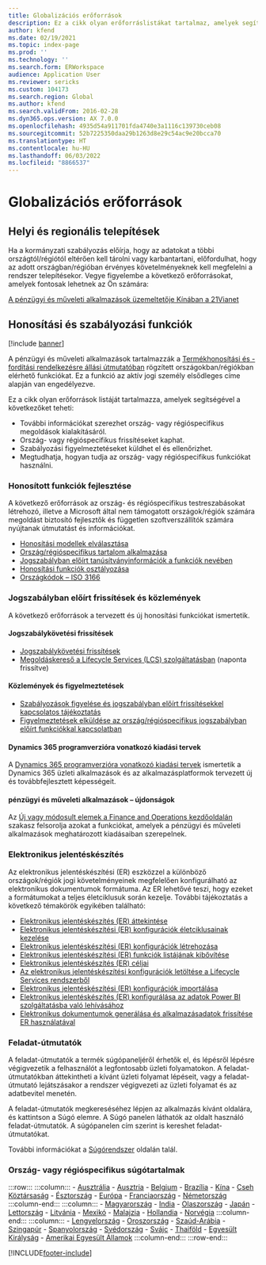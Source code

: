 ```yaml
---
title: Globalizációs erőforrások
description: Ez a cikk olyan erőforráslistákat tartalmaz, amelyek segítségével többet tudhat meg az ország- és régióspecifikus funkciókról és ajánlatokról.
author: kfend
ms.date: 02/19/2021
ms.topic: index-page
ms.prod: ''
ms.technology: ''
ms.search.form: ERWorkspace
audience: Application User
ms.reviewer: sericks
ms.custom: 104173
ms.search.region: Global
ms.author: kfend
ms.search.validFrom: 2016-02-28
ms.dyn365.ops.version: AX 7.0.0
ms.openlocfilehash: 4935d54a911701fda4740e3a1116c139730ceb08
ms.sourcegitcommit: 52b7225350daa29b1263d8e29c54ac9e20bcca70
ms.translationtype: HT
ms.contentlocale: hu-HU
ms.lasthandoff: 06/03/2022
ms.locfileid: "8866537"
---
```

# <a name="globalization-resources"></a>Globalizációs erőforrások

## <a name="local-and-regional-deployments"></a>Helyi és regionális telepítések
Ha a kormányzati szabályozás előírja, hogy az adatokat a többi országtól/régiótól eltérően kell tárolni vagy karbantartani, előfordulhat, hogy az adott országban/régióban érvényes követelményeknek kell megfelelni a rendszer telepítésekor. Vegye figyelembe a következő erőforrásokat, amelyek fontosak lehetnek az Ön számára:

[A pénzügyi és műveleti alkalmazások üzemeltetője Kínában a 21Vianet](../deployment/china-local-deployment.md)

## <a name="localization-and-regulatory-features"></a>Honosítási és szabályozási funkciók

[!include [banner](../includes/banner.md)]

A pénzügyi és műveleti alkalmazások tartalmazzák a [Termékhonosítási és -fordítási rendelkezésre állási útmutatóban](https://aka.ms/dynamics_365_international_availability_deck) rögzített országokban/régiókban elérhető funkciókat. Ez a funkció az aktív jogi személy elsődleges címe alapján van engedélyezve. 

Ez a cikk olyan erőforrások listáját tartalmazza, amelyek segítségével a következőket teheti: 
- További információkat szerezhet ország- vagy régióspecifikus megoldások kialakításáról.
- Ország- vagy régióspecifikus frissítéseket kaphat.
- Szabályozási figyelmeztetéseket küldhet el és ellenőrizhet.
- Megtudhatja, hogyan tudja az ország- vagy régióspecifikus funkciókat használni.

### <a name="developing-localized-solutions"></a>Honosított funkciók fejlesztése
A következő erőforrások az ország- és régióspecifikus testreszabásokat létrehozó, illetve a Microsoft által nem támogatott országok/régiók számára megoldást biztosító fejlesztők és független szoftverszállítók számára nyújtanak útmutatást és információkat.
-   [Honosítási modellek elválasztása](separate-localization-models.md)
-   [Ország/régióspecifikus tartalom alkalmazása](apply-country-context.md)
-   [Jogszabályban előírt tanúsítványinformációk a funkciók nevében](regulatory-certifications.md)
-   [Honosítási funkciók osztályozása](classify-localization-features.md)
-   [Országkódok – ISO 3166](https://www.iso.org/iso-3166-country-codes.html)

### <a name="regulatory-updates-and-communication"></a>Jogszabályban előírt frissítések és közlemények
A következő erőforrások a tervezett és új honosítási funkciókat ismertetik. 

#### <a name="regulatory-updates"></a>Jogszabálykövetési frissítések
-   [Jogszabálykövetési frissítések](../../../finance/localizations/regulatory-updates.md)
-   [Megoldáskereső a Lifecycle Services (LCS) szolgáltatásban](../lifecycle-services/issue-search-lcs.md) (naponta frissítve)

#### <a name="communication-and-alerts"></a>Közlemények és figyelmeztetések
-   [Szabályozások figyelése és jogszabályban előírt frissítésekkel kapcsolatos tájékoztatás](regulatory-watch-communication.md)
-   [Figyelmeztetések elküldése az ország/régióspecifikus jogszabályban előírt funkciókkal kapcsolatban](submit-localization-alerts.md)

#### <a name="dynamics-365-release-plans"></a>Dynamics 365 programverzióra vonatkozó kiadási tervek
A [Dynamics 365 programverzióra vonatkozó kiadási tervek](/business-applications-release-notes/) ismertetik a Dynamics 365 üzleti alkalmazások és az alkalmazásplatformok tervezett új és továbbfejlesztett képességeit. 

#### <a name="finance-and-operations-apps-whats-new"></a>pénzügyi és műveleti alkalmazások – újdonságok
Az [Új vagy módosult elemek a Finance and Operations kezdőoldalán](../../fin-ops/get-started/whats-new-changed.md) szakasz felsorolja azokat a funkciókat, amelyek a pénzügyi és műveleti alkalmazások meghatározott kiadásaiban szerepelnek.

### <a name="electronic-reporting"></a>Elektronikus jelentéskészítés
Az elektronikus jelentéskészítési (ER) eszközzel a különböző országok/régiók jogi követelményeinek megfelelően konfigurálható az elektronikus dokumentumok formátuma. Az ER lehetővé teszi, hogy ezeket a formátumokat a teljes életciklusuk során kezelje. További tájékoztatás a következő témakörök egyikében található:
-   [Elektronikus jelentéskészítés (ER) áttekintése](../analytics/general-electronic-reporting.md)
-   [Elektronikus jelentéskészítési (ER) konfigurációk életciklusainak kezelése](../analytics/general-electronic-reporting-manage-configuration-lifecycle.md)
-   [Elektronikus jelentéskészítési (ER) konfigurációk létrehozása](../analytics/electronic-reporting-configuration.md)
-   [Elektronikus jelentéskészítési (ER) funkciók listájának kibővítése](../analytics/general-electronic-reporting-formulas-list-extension.md)
-   [Elektronikus jelentéskészítés (ER) céljai](../analytics/electronic-reporting-destinations.md)
-   [Az elektronikus jelentéskészítési konfigurációk letöltése a Lifecycle Services rendszerből](../analytics/download-electronic-reporting-configuration-lcs.md)
-   [Elektronikus jelentéskészítési (ER) konfigurációk importálása](../analytics/electronic-reporting-import-ger-configurations.md)
-   [Elektronikus jelentéskészítés (ER) konfigurálása az adatok Power BI szolgáltatásba való lehívásához](../analytics/general-electronic-reporting-report-configuration-get-data-powerbi.md)
-   [Elektronikus dokumentumok generálása és alkalmazásadatok frissítése ER használatával](../analytics/generate-electronic-documents-update-application-data.md)

### <a name="task-guides"></a>Feladat-útmutatók
A feladat-útmutatók a termék súgópaneljéről érhetők el, és lépésről lépésre végigvezetik a felhasználót a legfontosabb üzleti folyamatokon. A feladat-útmutatókban áttekintheti a kívánt üzleti folyamat lépéseit, vagy a feladat-útmutató lejátszásakor a rendszer végigvezeti az üzleti folyamat és az adatbevitel menetén.

A feladat-útmutatók megkereséséhez lépjen az alkalmazás kívánt oldalára, és kattintson a Súgó elemre. A Súgó panelen láthatók az oldalt használó feladat-útmutatók. A súgópanelen cím szerint is kereshet feladat-útmutatókat.

További információkat a [Súgórendszer](../../fin-ops/get-started/help-overview.md#task-guides) oldalán talál.


### <a name="countryregion-specific-help-content"></a>Ország- vagy régióspecifikus súgótartalmak
:::row:::
    :::column:::
        - [Ausztrália](../../../finance/localizations/australia.md)
        - [Ausztria](../../../finance/localizations/austria.md)
        - [Belgium](../../../finance/localizations/belgium.md)
        - [Brazília](../../../finance/localizations/brazil.md)
        - [Kína](../../../finance/localizations/china.md)
        - [Cseh Köztársaság](../../../finance/localizations/czech-republic.md)
        - [Észtország](../../../finance/localizations/estonia.md)
        - [Európa](../../../finance/localizations/europe.md)
        - [Franciaország](../../../finance/localizations/france.md)
        - [Németország](../../../finance/localizations/germany.md)
    :::column-end:::
    :::column:::
        - [Magyarország](../../../finance/localizations/hungary.md)
        - [India](../../../finance/localizations/india.md)
        - [Olaszország](../../../finance/localizations/italy.md)
        - [Japán](../../../finance/localizations/japan.md)
        - [Lettország](../../../finance/localizations/latvia.md)
        - [Litvánia](../../../finance/localizations/lithuania.md)
        - [Mexikó](../../../finance/localizations/mexico.md)
        - [Malajzia](../../../finance/localizations/malaysia.md)
        - [Hollandia](../../../finance/localizations/netherlands.md)
        - [Norvégia](../../../finance/localizations/norway.md)
    :::column-end:::
    :::column:::
        - [Lengyelország](../../../finance/localizations/poland.md)
        - [Oroszország](../../../finance/localizations/russia.md)
        - [Szaúd-Arábia](../../../finance/localizations/saudi-arabia.md)
        - [Szingapúr](../../../finance/localizations/singapore.md)
        - [Spanyolország](../../../finance/localizations/spain.md)
        - [Svédország](../../../finance/localizations/sweden.md)
        - [Svájc](../../../finance/localizations/switzerland.md)
        - [Thaiföld](../../../finance/localizations/thailand.md)
        - [Egyesült Királyság](../../../finance/localizations/united-kingdom.md)
        - [Amerikai Egyesült Államok](../../../finance/localizations/united-states.md)
    :::column-end:::
:::row-end:::








[!INCLUDE[footer-include](../../../includes/footer-banner.md)]

